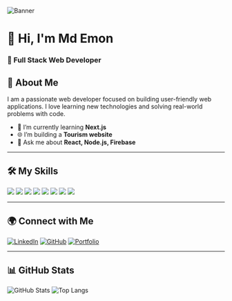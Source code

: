    ![Banner](https://i.ibb.co/q3z5JRjP/Gemini-Generated-Image-hwxwlghwxwlghwxw-2.png)

# 👋 Hi, I'm Md Emon
### 🚀 Full Stack Web Developer

## 🧍 About Me
I am a passionate web developer focused on building user-friendly web applications. I love learning new technologies and solving real-world problems with code.

- 🌱 I’m currently learning **Next.js**
- 🌐 I’m building a **Tourism website**
- 💬 Ask me about **React, Node.js, Firebase**

---

## 🛠️ My Skills

<p align="left">
  <img src="https://img.shields.io/badge/HTML5-E34F26?style=flat&logo=html5&logoColor=white" />
  <img src="https://img.shields.io/badge/CSS3-1572B6?style=flat&logo=css3&logoColor=white" />
  <img src="https://img.shields.io/badge/JavaScript-F7DF1E?style=flat&logo=javascript&logoColor=black" />
  <img src="https://img.shields.io/badge/React-20232A?style=flat&logo=react&logoColor=61DAFB" />
  <img src="https://img.shields.io/badge/Node.js-339933?style=flat&logo=nodedotjs&logoColor=white" />
  <img src="https://img.shields.io/badge/Express.js-000000?style=flat&logo=express&logoColor=white" />
  <img src="https://img.shields.io/badge/MongoDB-4EA94B?style=flat&logo=mongodb&logoColor=white" />
  <img src="https://img.shields.io/badge/Firebase-FFCA28?style=flat&logo=firebase&logoColor=white" />
</p>

---

## 🌍 Connect with Me

[![LinkedIn](https://img.shields.io/badge/LinkedIn-blue?logo=linkedin)](https://linkedin.com/in/your-profile)
[![GitHub](https://img.shields.io/badge/GitHub-100000?logo=github&logoColor=white)](https://github.com/your-username)
[![Portfolio](https://img.shields.io/badge/Portfolio-121013?logo=firefox&logoColor=white)](https://your-portfolio.com)

---

## 📊 GitHub Stats

![GitHub Stats](https://github-readme-stats.vercel.app/api?username=your-username&show_icons=true&theme=radical)
![Top Langs](https://github-readme-stats.vercel.app/api/top-langs/?username=your-username&layout=compact)
